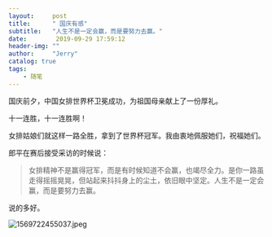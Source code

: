 ```yaml
---
layout:     post
title:      " 国庆有感"
subtitle:   "人生不是一定会赢，而是要努力去赢。"
date:        2019-09-29 17:59:12
header-img: ""
author:     "Jerry"
catalog: true
tags:
    - 随笔
---
```



国庆前夕，中国女排世界杯卫冕成功，为祖国母亲献上了一份厚礼。

十一连胜，十一连胜啊！

女排姑娘们就这样一路全胜，拿到了世界杯冠军。我由衷地佩服她们，祝福她们。

郎平在赛后接受采访的时候说：
>
>女排精神不是赢得冠军，而是有时候知道不会赢，也竭尽全力。是你一路虽走得摇摇晃晃，但站起来抖抖身上的尘土，依旧眼中坚定。人生不是一定会赢，而是要努力去赢。
>

说的多好。


![1569722455037.jpeg](http://ww1.sinaimg.cn/mw690/006y7E7Sly1g7gjkjwjq6j30fl0rjaf1.jpg)